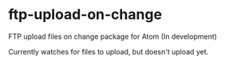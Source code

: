 # ftp-upload-on-change

FTP upload files on change package for Atom (In development)

Currently watches for files to upload, but doesn't upload yet.
